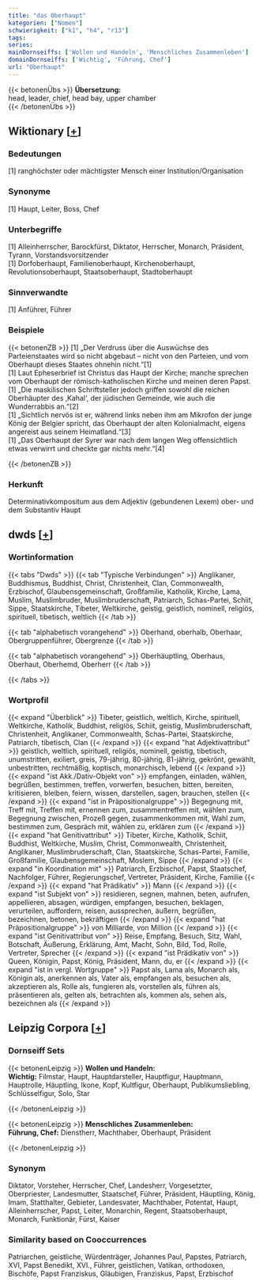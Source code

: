 ```yaml
---
title: "das Oberhaupt"
kategorien: ["Nomen"]
schwierigkeit: ["k1", "h4", "r13"]
tags:
series:
mainDornseiffs: ['Wollen und Handeln', 'Menschliches Zusammenleben']
domainDornseiffs: ['Wichtig', 'Führung, Chef']
url: "Oberhaupt"
---
```


{{< betonenÜbs >}}
**Übersetzung:**  
head, leader, chief, head bay, upper chamber  
{{< /betonenÜbs >}}

## Wiktionary [[+](https://de.wiktionary.org/wiki/Oberhaupt)]

### Bedeutungen
[1] ranghöchster oder mächtigster Mensch einer Institution/Organisation  

### Synonyme
[1] Haupt, Leiter, Boss, Chef  

### Unterbegriffe
[1] Alleinherrscher, Barockfürst, Diktator, Herrscher, Monarch, Präsident, Tyrann, Vorstandsvorsitzender  
[1] Dorfoberhaupt, Familienoberhaupt, Kirchenoberhaupt, Revolutionsoberhaupt, Staatsoberhaupt, Stadtoberhaupt  

### Sinnverwandte
[1] Anführer, Führer  

### Beispiele
{{< betonenZB >}}
[1] „Der Verdruss über die Auswüchse des Parteienstaates wird so nicht abgebaut – nicht von den Parteien, und vom Oberhaupt dieses Staates ohnehin nicht.“[1]  
[1] Laut Epheserbrief ist Christus das Haupt der Kirche; manche sprechen vom Oberhaupt der römisch-katholischen Kirche und meinen deren Papst.  
[1] „Die maskilischen Schriftsteller jedoch griffen sowohl die reichen Oberhäupter des ‚Kahal‘, der jüdischen Gemeinde, wie auch die Wunderrabbis an.“[2]  
[1] „Sichtlich nervös ist er, während links neben ihm am Mikrofon der junge König der Belgier spricht, das Oberhaupt der alten Kolonialmacht, eigens angereist aus seinem Heimatland.“[3]  
[1] „Das Oberhaupt der Syrer war nach dem langen Weg offensichtlich etwas verwirrt und checkte gar nichts mehr.“[4]  

{{< /betonenZB >}}
### Herkunft
Determinativkompositum aus dem Adjektiv (gebundenen Lexem) ober- und dem Substantiv Haupt  



## dwds [[+](https://www.dwds.de/wb/Oberhaupt)]

### Wortinformation
{{< tabs "Dwds" >}}
{{< tab "Typische Verbindungen" >}}
Anglikaner, Buddhismus, Buddhist, Christ, Christenheit, Clan, Commonwealth, Erzbischof, Glaubensgemeinschaft, Großfamilie, Katholik, Kirche, Lama, Muslim, Muslimbruder, Muslimbruderschaft, Patriarch, Schas-Partei, Schiit, Sippe, Staatskirche, Tibeter, Weltkirche, geistig, geistlich, nominell, religiös, spirituell, tibetisch, weltlich
{{< /tab >}}

{{< tab "alphabetisch vorangehend" >}}
Oberhand, oberhalb, Oberhaar, Obergruppenführer, Obergrenze
{{< /tab >}}

{{< tab "alphabetisch vorangehend" >}}
Oberhäuptling, Oberhaus, Oberhaut, Oberhemd, Oberherr
{{< /tab >}}

{{< /tabs >}}

### Wortprofil
{{< expand "Überblick" >}} Tibeter, geistlich, weltlich, Kirche, spirituell, Weltkirche, Katholik, Buddhist, religiös, Schiit, geistig, Muslimbruderschaft, Christenheit, Anglikaner, Commonwealth, Schas-Partei, Staatskirche, Patriarch, tibetisch, Clan {{< /expand >}}
{{< expand "hat Adjektivattribut" >}} geistlich, weltlich, spirituell, religiös, nominell, geistig, tibetisch, unumstritten, exiliert, greis, 79-jährig, 80-jährig, 81-jährig, gekrönt, gewählt, unbestritten, rechtmäßig, koptisch, monarchisch, lebend {{< /expand >}}
{{< expand "ist Akk./Dativ-Objekt von" >}} empfangen, einladen, wählen, begrüßen, bestimmen, treffen, vorwerfen, besuchen, bitten, bereiten, kritisieren, bleiben, feiern, wissen, darstellen, sagen, brauchen, stellen {{< /expand >}}
{{< expand "ist in Präpositionalgruppe" >}} Begegnung mit, Treff mit, Treffen mit, ernennen zum, zusammentreffen mit, wählen zum, Begegnung zwischen, Prozeß gegen, zusammenkommen mit, Wahl zum, bestimmen zum, Gespräch mit, wählen zu, erklären zum {{< /expand >}}
{{< expand "hat Genitivattribut" >}} Tibeter, Kirche, Katholik, Schiit, Buddhist, Weltkirche, Muslim, Christ, Commonwealth, Christenheit, Anglikaner, Muslimbruderschaft, Clan, Staatskirche, Schas-Partei, Familie, Großfamilie, Glaubensgemeinschaft, Moslem, Sippe {{< /expand >}}
{{< expand "in Koordination mit" >}} Patriarch, Erzbischof, Papst, Staatschef, Nachfolger, Führer, Regierungschef, Vertreter, Präsident, Kirche, Familie {{< /expand >}}
{{< expand "hat Prädikativ" >}} Mann {{< /expand >}}
{{< expand "ist Subjekt von" >}} residieren, segnen, mahnen, beten, aufrufen, appellieren, absagen, würdigen, empfangen, besuchen, beklagen, verurteilen, auffordern, reisen, aussprechen, äußern, begrüßen, bezeichnen, betonen, bekräftigen {{< /expand >}}
{{< expand "hat Präpositionalgruppe" >}} von Milliarde, von Million {{< /expand >}}
{{< expand "ist Genitivattribut von" >}} Reise, Empfang, Besuch, Sitz, Wahl, Botschaft, Äußerung, Erklärung, Amt, Macht, Sohn, Bild, Tod, Rolle, Vertreter, Sprecher {{< /expand >}}
{{< expand "ist Prädikativ von" >}} Queen, Königin, Papst, König, Präsident, Mann, du, er {{< /expand >}}
{{< expand "ist in vergl. Wortgruppe" >}} Papst als, Lama als, Monarch als, Königin als, anerkennen als, Vater als, empfangen als, besuchen als, akzeptieren als, Rolle als, fungieren als, vorstellen als, führen als, präsentieren als, gelten als, betrachten als, kommen als, sehen als, bezeichnen als {{< /expand >}}

## Leipzig Corpora [[+](https://corpora.uni-leipzig.de/en/res?word=Oberhaupt&corpusId=deu_newscrawl-public_2018)]

### Dornseiff Sets
{{< betonenLeipzig >}}
**Wollen und Handeln:**  
**Wichtig:** Filmstar, Haupt, Hauptdarsteller, Hauptfigur, Hauptmann, Hauptrolle, Häuptling, Ikone, Kopf, Kultfigur, Oberhaupt, Publikumsliebling, Schlüsselfigur, Solo, Star  

{{< /betonenLeipzig >}}


{{< betonenLeipzig >}}
**Menschliches Zusammenleben:**  
**Führung, Chef:** Dienstherr, Machthaber, Oberhaupt, Präsident  

{{< /betonenLeipzig >}}

### Synonym
Diktator, Vorsteher, Herrscher, Chef, Landesherr, Vorgesetzter, Oberpriester, Landesmutter, Staatschef, Führer, Präsident, Häuptling, König, Imam, Statthalter, Gebieter, Landesvater, Machthaber, Potentat, Haupt, Alleinherrscher, Papst, Leiter, Monarchin, Regent, Staatsoberhaupt, Monarch, Funktionär, Fürst, Kaiser


### Similarity based on Cooccurrences
Patriarchen, geistliche, Würdenträger, Johannes Paul, Papstes, Patriarch, XVI, Papst Benedikt, XVI., Führer, geistlichen, Vatikan, orthodoxen, Bischöfe, Papst Franziskus, Gläubigen, Franziskus, Papst, Erzbischof

